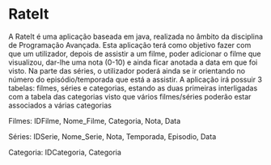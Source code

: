 # RateIt

A RateIt é uma aplicação baseada em java, realizada no âmbito da disciplina de Programação Avançada. Esta aplicação terá como objetivo fazer com que um utilizador, depois de assistir a um filme, poder adicionar o filme que visualizou, dar-lhe uma nota (0-10) e ainda ficar anotada a data em que foi visto. Na parte das séries, o utilizador poderá ainda se ir orientando no número do episódio/temporada que está a assistir. 
A aplicação irá possuir 3 tabelas: filmes, séries e categorias, estando as duas primeiras interligadas com a tabela das categorias visto que vários filmes/séries poderão estar associados a várias categorias

Filmes: IDFilme, Nome_Filme, Categoria, Nota, Data

Séries: IDSerie, Nome_Serie, Nota, Temporada, Episodio, Data

Categoria: IDCategoria, Categoria
